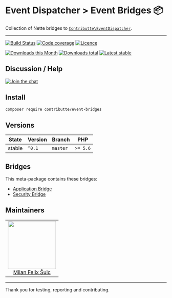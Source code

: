 # Event Dispatcher > Event Bridges :package:

Collection of Nette bridges to [`Contributte\EventDispatcher`](https://github.com/contributte/event-dispatcher).

-----

[![Build Status](https://img.shields.io/travis/contributte/event-bridges.svg?style=flat-square)](https://travis-ci.org/contributte/event-bridges)
[![Code coverage](https://img.shields.io/coveralls/contributte/event-bridges.svg?style=flat-square)](https://coveralls.io/r/contributte/event-bridges)
[![Licence](https://img.shields.io/packagist/l/contributte/event-bridges.svg?style=flat-square)](https://packagist.org/packages/contributte/event-bridges)

[![Downloads this Month](https://img.shields.io/packagist/dm/contributte/event-bridges.svg?style=flat-square)](https://packagist.org/packages/contributte/event-bridges)
[![Downloads total](https://img.shields.io/packagist/dt/contributte/event-bridges.svg?style=flat-square)](https://packagist.org/packages/contributte/event-bridges)
[![Latest stable](https://img.shields.io/packagist/v/contributte/event-bridges.svg?style=flat-square)](https://packagist.org/packages/contributte/event-bridges)

## Discussion / Help

[![Join the chat](https://img.shields.io/gitter/room/contributte/contributte.svg?style=flat-square)](http://bit.ly/ctteg)

## Install

```bash
composer require contributte/event-bridges
```

## Versions

| State       | Version | Branch   | PHP      |
|-------------|---------|----------|----------|
| stable      | `^0.1`  | `master` | `>= 5.6` |

## Bridges

This meta-package contains these bridges:

- [Application Bridge](https://raw.githubusercontent.com/contributte/event-application-bridge/)
- [Security Bridge](https://raw.githubusercontent.com/contributte/event-security-bridge/)

## Maintainers

<table>
  <tbody>
    <tr>
      <td align="center">
        <a href="https://github.com/f3l1x">
            <img width="150" height="150" src="https://avatars2.githubusercontent.com/u/538058?v=3&s=150">
        </a>
        </br>
        <a href="https://github.com/f3l1x">Milan Felix Šulc</a>
      </td>
    </tr>
  <tbody>
</table>

-----

Thank you for testing, reporting and contributing.
